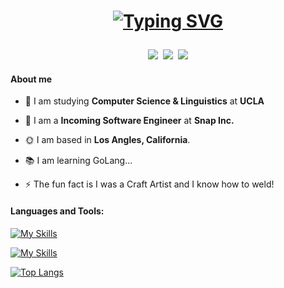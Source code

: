 <h1 align="center">

  
  <!-- https://github.com/DenverCoder1/readme-typing-svg?tab=readme-ov-file -->
  <a href="https://github.com/sonyakim-dev"><img src="https://readme-typing-svg.demolab.com?font=VT323&size=40&pause=1000&color=5EF74B&background=AFA0FF00&center=true&vCenter=true&width=435&height=30&lines=Welcome+to+Sonya+Kim's+Repo;Let's+go!" alt="Typing SVG"/></a>
</h1>

<!-- https://github.com/alexandresanlim/Badges4-README.md-Profile -->
<div align="center">
  <a href="https://www.linkedin.com/in/sonya-kim/" target="_blank"><img src="https://img.shields.io/badge/LinkedIn-0077B5?style=for-the-badge&logo=linkedin&logoColor=white" /></a>&nbsp;
  <a href="https://sonyakim.com/" target="_blank"><img src="https://img.shields.io/badge/Portfolio-255E63?style=for-the-badge&logo=About.me&logoColor=white" /></a>&nbsp;
  <a href="https://github.com/sonyakim-dev/" target="_blank"><img src="https://img.shields.io/badge/GitHub-100000?style=for-the-badge&logo=github&logoColor=white" /></a>
</div>


<h4 align="left">About me</h4>

- 🔭 I am studying <b>Computer Science & Linguistics</b> at <b>UCLA</b>

- 🌱 I am a <b>Incoming Software Engineer</b> at <b>Snap Inc.</b>

- 🌞 I am based in <b>Los Angles, California</b>.
  
- 📚 I am learning GoLang...

- ⚡ The fun fact is I was a Craft Artist and I know how to weld!


<!--
<h4 align="left">Project Highlight</h4>

YouBelong | Today is a Holiday | IceMan
:-------------------------:|:-------------------------:|:-------------------------:
<a href="https://github.com/sonyakim-dev/YouBelong"><img src="https://github.com/sonyakim-dev/git-practice/blob/main/sonya-small.gif?raw=true" width="180"/></a> | <a href="https://github.com/sonyakim-dev/today-is-holiday"><img src="https://github.com/sonyakim-dev/sonyakim-dev/blob/main/today-is-holiday/sample.gif?raw=true" width=400/></a> | <a href="https://github.com/sonyakim-dev/CS30-Project4-IceMan"><img src="https://github.com/sonyakim-dev/CS30-Project4-IceMan/blob/main/iceman-sample.png?raw=true" width=300/></a>
-->



<h4 align="left">Languages and Tools:</h4>

<!-- https://github.com/tandpfun/skill-icons?tab=readme-ov-file#icons-list -->
[![My Skills](https://skillicons.dev/icons?i=python,ts,js,java,haskell,cpp,c,bash,html,css)](https://skillicons.dev)

[![My Skills](https://skillicons.dev/icons?i=react,jest,docker,gcp,kubernetes,firebase,supabase,grafana,tailwind,emotion,ps,ai)](https://skillicons.dev)


<!-- https://github.com/anuraghazra/github-readme-stats?tab=readme-ov-file -->
[![Top Langs](https://github-readme-stats.vercel.app/api/top-langs/?username=sonyakim-dev&layout=compact&theme=dark)](https://github.com/anuraghazra/github-readme-stats)

